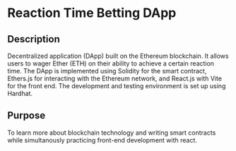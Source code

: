 # Reaction Time Betting DApp

## Description

Decentralized application (DApp) built on the Ethereum blockchain. It allows users to wager Ether (ETH) on their ability to achieve a certain reaction time. The DApp is implemented using Solidity for the smart contract, Ethers.js for interacting with the Ethereum network, and React.js with Vite for the front end. The development and testing environment is set up using Hardhat.

## Purpose

To learn more about blockchain technology and writing smart contracts while simultanously practicing front-end development with react.